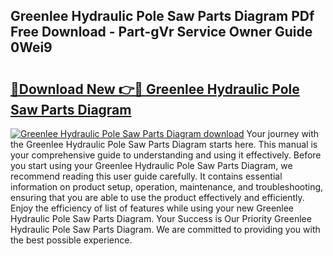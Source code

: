 ## Greenlee Hydraulic Pole Saw Parts Diagram PDf Free Download - Part-gVr Service Owner Guide 0Wei9

# <h2><a href="http://dfqb2h7.blite.top/?on=Greenlee+Hydraulic+Pole+Saw+Parts+Diagram">🔗Download New 👉🔴 Greenlee Hydraulic Pole Saw Parts Diagram</a></h2>

[![Greenlee Hydraulic Pole Saw Parts Diagram download](https://i.imgur.com/lujVjoI.png)](http://dfqb2h7.blite.top/?on=Greenlee+Hydraulic+Pole+Saw+Parts+Diagram)
Your journey with the Greenlee Hydraulic Pole Saw Parts Diagram starts here. This manual is your comprehensive guide to understanding and using it effectively. Before you start using your Greenlee Hydraulic Pole Saw Parts Diagram, we recommend reading this user guide carefully. It contains essential information on product setup, operation, maintenance, and troubleshooting, ensuring that you are able to use the product effectively and efficiently. Enjoy the efficiency of list of features while using your new Greenlee Hydraulic Pole Saw Parts Diagram. Your Success is Our Priority Greenlee Hydraulic Pole Saw Parts Diagram. We are committed to providing you with the best possible experience.
